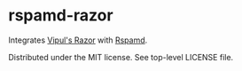 # rspamd-razor

Integrates [Vipul's Razor](http://razor.sourceforge.net/) with
[Rspamd](https://rspamd.com/).

Distributed under the MIT license. See top-level LICENSE file.
